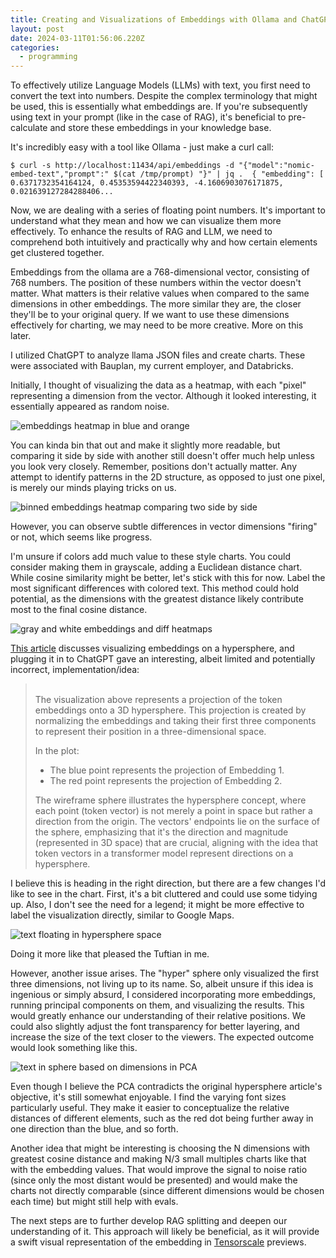 ```yaml
---
title: Creating and Visualizations of Embeddings with Ollama and ChatGPT
layout: post
date: 2024-03-11T01:56:06.220Z
categories:
  - programming
---
```

To effectively utilize Language Models (LLMs) with text, you first need to convert the text into numbers. Despite the complex terminology that might be used, this is essentially what embeddings are. If you're subsequently using text in your prompt (like in the case of RAG), it's beneficial to pre-calculate and store these embeddings in your knowledge base.

It's incredibly easy with a tool like Ollama - just make a curl call:

`$ curl -s http://localhost:11434/api/embeddings -d "{"model":"nomic-embed-text","prompt":" $(cat /tmp/prompt) "}" | jq . 
{
  "embedding": [
    0.6371732354164124,
    0.45353594422340393,
    -4.1606903076171875,
    0.021639127284288406...`

Now, we are dealing with a series of floating point numbers. It's important to understand what they mean and how we can visualize them more effectively. To enhance the results of RAG and LLM, we need to comprehend both intuitively and practically why and how certain elements get clustered together.

Embeddings from the ollama are a 768-dimensional vector, consisting of 768 numbers. The position of these numbers within the vector doesn't matter. What matters is their relative values when compared to the same dimensions in other embeddings. The more similar they are, the closer they'll be to your original query. If we want to use these dimensions effectively for charting, we may need to be more creative. More on this later.

I utilized ChatGPT to analyze llama JSON files and create charts. These were associated with Bauplan, my current employer, and Databricks.

Initially, I thought of visualizing the data as a heatmap, with each "pixel" representing a dimension from the vector. Although it looked interesting, it essentially appeared as random noise.

![embeddings heatmap in blue and orange](/images/embeddings_heatmap.png)

You can kinda bin that out and make it slightly more readable, but comparing it side by side with another still doesn't offer much help unless you look very closely. Remember, positions don't actually matter. Any attempt to identify patterns in the 2D structure, as opposed to just one pixel, is merely our minds playing tricks on us.

![binned embeddings heatmap comparing two side by side](/images/embeddings_heatmaps_compare_bins.png)

However, you can observe subtle differences in vector dimensions "firing" or not, which seems like progress.

I'm unsure if colors add much value to these style charts. You could consider making them in grayscale, adding a Euclidean distance chart. While cosine similarity might be better, let's stick with this for now. Label the most significant differences with colored text. This method could hold potential, as the dimensions with the greatest distance likely contribute most to the final cosine distance.

![gray and white embeddings and diff heatmaps](/images/blackandwhite_embedding_heatmap.png)

[This article](https://www.alignmentforum.org/posts/pHPmMGEMYefk9jLeh/llm-basics-embedding-spaces-transformer-token-vectors-are) discusses visualizing embeddings on a hypersphere, and plugging it in to ChatGPT gave an interesting, albeit limited and potentially incorrect, implementation/idea:

> \
> The visualization above represents a projection of the token embeddings onto a 3D hypersphere. This projection is created by normalizing the embeddings and taking their first three components to represent their position in a three-dimensional space.
>
> In the plot:
>
> * The blue point represents the projection of Embedding 1.
> * The red point represents the projection of Embedding 2.
>
> The wireframe sphere illustrates the hypersphere concept, where each point (token vector) is not merely a point in space but rather a direction from the origin. The vectors' endpoints lie on the surface of the sphere, emphasizing that it's the direction and magnitude (represented in 3D space) that are crucial, aligning with the idea that token vectors in a transformer model represent directions on a hypersphere.

I believe this is heading in the right direction, but there are a few changes I'd like to see in the chart. First, it's a bit cluttered and could use some tidying up. Also, I don't see the need for a legend; it might be more effective to label the visualization directly, similar to Google Maps.

![text floating in hypersphere space](/images/hypersphere_with_text.png)

Doing it more like that pleased the Tuftian in me.

However, another issue arises. The "hyper" sphere only visualized the first three dimensions, not living up to its name. So, albeit unsure if this idea is ingenious or simply absurd, I considered incorporating more embeddings, running principal components on them, and visualizing the results. This would greatly enhance our understanding of their relative positions. We could also slightly adjust the font transparency for better layering, and increase the size of the text closer to the viewers. The expected outcome would look something like this.

![text in sphere based on dimensions in PCA](/images/embeddings_with_pca.png)

Even though I believe the PCA contradicts the original hypersphere article's objective, it's still somewhat enjoyable. I find the varying font sizes particularly useful. They make it easier to conceptualize the relative distances of different elements, such as the red dot being further away in one direction than the blue, and so forth.

Another idea that might be interesting is choosing the N dimensions with greatest cosine distance and making N/3 small multiples charts like that with the embedding values. That would improve the signal to noise ratio (since only the most distant would be presented) and would make the charts not directly comparable (since different dimensions would be chosen each time) but might still help with evals.

The next steps are to further develop RAG splitting and deepen our understanding of it. This approach will likely be beneficial, as it will provide a swift visual representation of the embedding in [Tensorscale](https://github.com/tensorscale/tensorscale) previews.